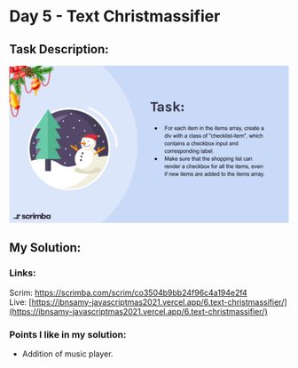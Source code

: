 # Day 5 - Text Christmassifier

## Task Description:

![Task Description.](./main-task.jpg)

## My Solution:

### Links:

Scrim: [https://scrimba.com/scrim/co3504b9bb24f96c4a194e2f4
](https://scrimba.com/scrim/co3504b9bb24f96c4a194e2f4)  
Live: [https://ibnsamy-javascriptmas2021.vercel.app/6.text-christmassifier/](https://ibnsamy-javascriptmas2021.vercel.app/6.text-christmassifier/)

### Points I like in my solution:

- Addition of music player.
